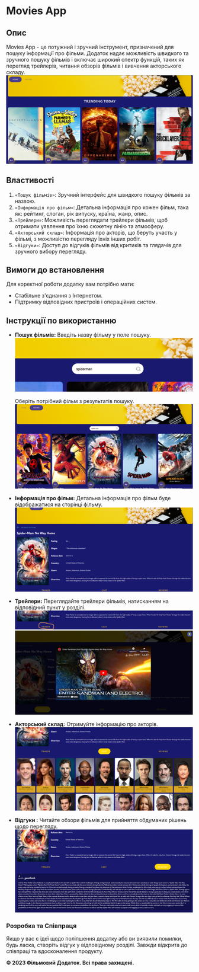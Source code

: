 # Movies App

## Опис

Movies App - це потужний і зручний інструмент, призначений для пошуку інформації
про фільми. Додаток надає можливість швидкого та зручного пошуку фільмів і
включає широкий спектр функцій, таких як перегляд трейлерів, читання обзорів
фільмів і вивчення акторського складу. ![Home page](./assets/home.png)

## Властивості

1. `«Пошук фільмів»`: Зручний інтерфейс для швидкого пошуку фільмів за назвою.
2. `«Інформація про фільм»`: Детальна інформація про кожен фільм, така як:
   рейтинг, слоган, рік випуску, країна, жанр, опис.
3. `«Трейлери»`: Можливість переглядати трейлери фільмів, щоб отримати уявлення
   про їхню сюжетну лінію та атмосферу.
4. `«Акторський склад»`: Інформація про акторів, що беруть участь у фільмі, з
   можливістю перегляду їхніх інших робіт.
5. `«Відгуки»`: Доступ до відгуків фільмів від критиків та глядачів для зручного
   вибору перегляду.

## Вимоги до встановлення

Для коректної роботи додатку вам потрібно мати:

- Стабільне з'єднання з Інтернетом.
- Підтримку відповідних пристроїв і операційних систем.

## Інструкції по використанню

- **Пошук фільмів:** Введіть назву фільму у поле пошуку.
  ![search for movies by title](./assets/input.png)

  Оберіть потрібний фільм з результатів пошуку.
  ![search for movies by title](./assets/findFilm.png)

- **Інформація про фільм:** Детальна інформація про фільм буде відображатися на
  сторінці фільму. ![information about the movie](./assets/infoFilm.png)

- **Трейлери:** Переглядайте трейлери фільмів, натисканням на відповідний пункт
  у розділі. ![selection of the appropriate item](./assets/change.png)
  ![movie trailer](./assets/trailer.png)

- **Акторський склад:** Отримуйте інформацію про акторів.
  ![cast information](./assets/cast.png)

- **Відгуки :** Читайте обзори фільмів для прийняття обдуманих рішень щодо
  перегляду. ![feedback information](./assets/reviews.png)

### Розробка та Співпраця

Якщо у вас є ідеї щодо поліпшення додатку або ви виявили помилки, будь ласка,
створіть відгук у відповідному розділі. Завжди відкрита до співпраці та
вдосконалення продукту.

**© 2023 Фільмовий Додаток. Всі права захищені.**
